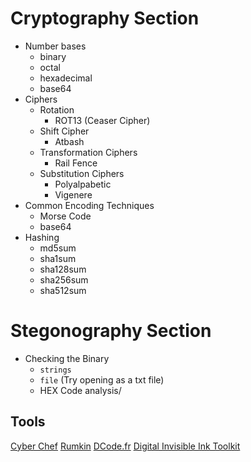 # Cryptography Section
* Number bases
    - binary
    - octal
    - hexadecimal
    - base64
* Ciphers
    - Rotation
        - ROT13 (Ceaser Cipher)
    - Shift Cipher 
        - Atbash
    - Transformation Ciphers
        - Rail Fence
    - Substitution Ciphers
        - Polyalpabetic
        - Vigenere
* Common Encoding Techniques
    - Morse Code
    - base64
* Hashing 
    - md5sum
    - sha1sum
    - sha128sum
    - sha256sum
    - sha512sum
# Stegonography Section
* Checking the Binary
    - `strings`
    - `file` (Try opening as a txt file)
    - HEX Code analysis/

## Tools
[Cyber Chef](https://gchq.github.io/CyberChef/)
[Rumkin](http://rumkin.com/tools/cipher/atbash.php)
[DCode.fr](https://www.dcode.fr/cipher-identifier)
[Digital Invisible Ink Toolkit](http://diit.sourceforge.net/)